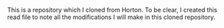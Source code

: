 This is a repository which I cloned from Horton. To be clear, I created this read file to note all the modifications I will make in this cloned repository.

